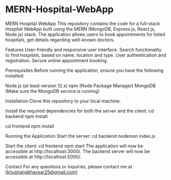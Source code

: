 # MERN-Hospital-WebApp
MERN Hospital WebApp
This repository contains the code for a full-stack Hospital WebApp built using the MERN (MongoDB, Express.js, React.js, Node.js) stack. The application allows users to book appointments for listed hospitals, get details regarding well-known doctors.

Features
User-friendly and responsive user interface.
Search functionality to find hospitals, based on name, location and type.
User authentication and registration.
Secure online appointment booking.

Prerequisites
Before running the application, ensure you have the following installed:

Node.js (at least version 12.x)
npm (Node Package Manager)
MongoDB (Make sure the MongoDB service is running)

Installation
Clone this repository to your local machine.

Install the required dependencies for both the server and the client:
cd backend
npm install

cd frontend
npm install

Running the Application
Start the server:
cd backend
nodemon index.js

Start the client:
cd frontend
npm start
The application will now be accessible at http://localhost:3000/. The backend server will now be accessible at http://localhost:5000/.

Contact
For any questions or inquiries, please contact me at [khushangbhavsar25@gmail.com]
